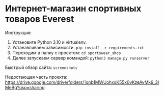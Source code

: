 # Интернет-магазин спортивных товаров Everest

Инструкция:
1) Установите Python 3.10 и virtualenv.
2) Устанавливаем зависимости: ``` pip install -r requirements.txt ```
3) Переходим в папку с проектом: ``` cd sportswear_shop ```
4) Далее запускаем сервер командой: ``` python3 manage.py runserver ```

Быстрый обзор сайта: ```screenshots```

Недостающая часть проекта: https://drive.google.com/drive/folders/1onb1MWUohxoK55x0vKzeAvMk9_3IMeBg?usp=sharing
